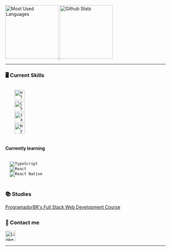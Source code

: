 <div align="left">
  <a href="https://github.com/JA-Lourenco">
    <img height="167em" alt="Most Used Languages" src="https://github-readme-stats.vercel.app/api/top-langs/?username=JA-Lourenco&layout=compact&theme=github_dark"/>
    <img height="167em" alt="Github Stats" src="https://github-readme-stats.vercel.app/api?username=JA-Lourenco&theme=github_dark&show_icons=true&include_all_commits=true&count_private=true" />
  </a>
</div>
  
<hr>

<div>
  <h3> 🖥️ Current Skills </h3>

  <code>
    <img height="32px" alt="HTML5" src="https://img.shields.io/badge/HTML5-E34F26?style=for-the-badge&logo=html5&logoColor=white" />
    <img height="32px" alt="CSS3" src="https://img.shields.io/badge/CSS3-1572B6?style=for-the-badge&logo=css3&logoColor=white" /> 
    <img height="32px" alt="JavaScript" src="https://img.shields.io/badge/JavaScript-F7DF1E?style=for-the-badge&logo=javascript&logoColor=black" />
    <img height="32px" alt="MySQL" src="https://img.shields.io/badge/MySQL-4479A1?style=for-the-badge&logo=mysql&logoColor=F29111" />
  </code>
  
  <br>
  
  <h4> Currently learning </h4>
  <code>
  <img alt="TypeScript" src="https://img.shields.io/badge/TypeScript-007ACC?style=for-the-badge&logo=typescript&logoColor=white" />
  <img alt="React" src="https://img.shields.io/badge/React JS-20232A?style=for-the-badge&logo=react&logoColor=61DAFB" />
  <img alt="React Native" src="https://img.shields.io/badge/React Native-20232A?style=for-the-badge&logo=react&logoColor=61ABFB" />
  </code>
  
</div>

##

<div>
  <h3> 📚 Studies </h3>

  [ProgramadorBR's Full Stack Web Development Course](https://programadorbr.com)
</div>

##

<div>
  <h3> 🔗 Contact me </h3>

  <a href="https://www.linkedin.com/in/ja-lourenco/" target="_blank" rel="author">
    <img height="32px" alt="LinkedIn" src="https://img.shields.io/badge/linkedin-0A66C2?style=for-the-badge&logo=linkedin&logoColor=white" />
  </a>
</div>

<hr>




